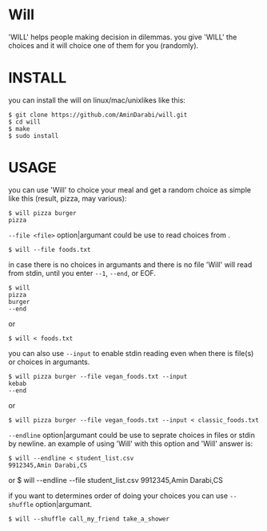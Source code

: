 # Will
'WILL' helps people making decision in dilemmas.
you give 'WILL' the choices and it will choice one of them for you (randomly).

# INSTALL

you can install the will on linux/mac/unixlikes like this:

    $ git clone https://github.com/AminDarabi/will.git
    $ cd will
    $ make
    $ sudo install

# USAGE

you can use 'Will' to choice your meal and get a random choice as simple like this (result, pizza, may various):

    $ will pizza burger
    pizza

`--file <file>` option|argumant could be use to read choices from <file>.

    $ will --file foods.txt
    
in case there is no choices in argumants and there is no file 'Will' will read from stdin, until you enter `--1`, `--end`, or EOF.

    $ will
    pizza
    burger
    --end
    
 or
 
    $ will < foods.txt
    
you can also use `--input` to enable stdin reading even when there is file(s) or choices in argumants.

    $ will pizza burger --file vegan_foods.txt --input
    kebab
    --end
 
 or
 
    $ will pizza burger --file vegan_foods.txt --input < classic_foods.txt
    
`--endline` option|argumant could be use to seprate choices in files or stdin by newline.
an example of using 'Will' with this option and 'Will' answer is:
    
    $ will --endline < student_list.csv
    9912345,Amin Darabi,CS
or
    $ will --endline --file student_list.csv
    9912345,Amin Darabi,CS

if you want to determines order of doing your choices you can use `--shuffle` option|argumant.

    $ will --shuffle call_my_friend take_a_shower
